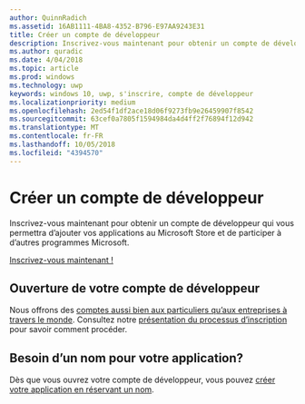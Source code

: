 ```yaml
---
author: QuinnRadich
ms.assetid: 16AB1111-4BA8-4352-B796-E97AA9243E31
title: Créer un compte de développeur
description: Inscrivez-vous maintenant pour obtenir un compte de développeur qui vous permettra d’ajouter vos applications au Microsoft Store et de participer à d’autres programmes Microsoft.
ms.author: quradic
ms.date: 4/04/2018
ms.topic: article
ms.prod: windows
ms.technology: uwp
keywords: windows 10, uwp, s'inscrire, compte de développeur
ms.localizationpriority: medium
ms.openlocfilehash: 2ed54f1df2ace18d06f9273fb9e26459907f8542
ms.sourcegitcommit: 63cef0a7805f1594984da4d4ff2f76894f12d942
ms.translationtype: MT
ms.contentlocale: fr-FR
ms.lasthandoff: 10/05/2018
ms.locfileid: "4394570"
---
```

# <a name="create-a-developer-account"></a>Créer un compte de développeur

Inscrivez-vous maintenant pour obtenir un compte de développeur qui vous permettra d’ajouter vos applications au Microsoft Store et de participer à d’autres programmes Microsoft.

[Inscrivez-vous maintenant !](http://go.microsoft.com/fwlink/p/?LinkId=615100)

## <a name="opening-your-developer-account"></a>Ouverture de votre compte de développeur

Nous offrons des [comptes aussi bien aux particuliers qu’aux entreprises à travers le monde](../publish/account-types-locations-and-fees.md). Consultez notre [présentation du processus d’inscription](../publish/opening-a-developer-account.md) pour savoir comment procéder.

## <a name="have-a-name-for-your-app"></a>Besoin d’un nom pour votre application?

Dès que vous ouvrez votre compte de développeur, vous pouvez [créer votre application en réservant un nom](https://msdn.microsoft.com/library/windows/apps/JJ657967).

